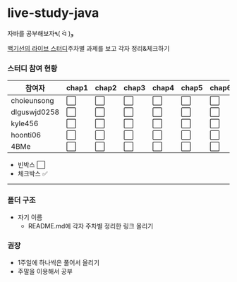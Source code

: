 # live-study-java
자바를 공부해보자٩( ᐛ )و


[백기선의 라이브 스터디](https://github.com/whiteship/live-study)주차별 과제를 보고 각자 정리&체크하기

### 스터디 참여 현황 
|참여자|chap1|chap2|chap3|chap4|chap5|chap6|chap7|chap8|chap9|chap10|chap11|chap12|chap13|chap14|chap15|
| ------ | ------ | ------ | ------ | ------ | ------ | ------ | ------ | ------ | ------ | ------ | ------ | ------ | ------ | ------ | ------ |
|choieunsong| :white_large_square: | :white_large_square:| :white_large_square: | :white_large_square: | :white_large_square: | :white_large_square: |:white_large_square: |:white_large_square: |:white_large_square: |:white_large_square: |:white_large_square: |:white_large_square: |:white_large_square: |:white_large_square: |:white_large_square: |
|dlguswjd0258| :white_large_square: | :white_large_square:| :white_large_square: | :white_large_square: | :white_large_square: | :white_large_square: |:white_large_square: |:white_large_square: |:white_large_square: |:white_large_square: |:white_large_square: |:white_large_square: |:white_large_square: |:white_large_square: |:white_large_square: |
|kyle456| :white_large_square: | :white_large_square:| :white_large_square: | :white_large_square: | :white_large_square: | :white_large_square: |:white_large_square: |:white_large_square: |:white_large_square: |:white_large_square: |:white_large_square: |:white_large_square: |:white_large_square: |:white_large_square: |:white_large_square: |
|hoonti06| :white_large_square: | :white_large_square:| :white_large_square: | :white_large_square: | :white_large_square: | :white_large_square: |:white_large_square: |:white_large_square: |:white_large_square: |:white_large_square: |:white_large_square: |:white_large_square: |:white_large_square: |:white_large_square: |:white_large_square: |
|4BMe| :white_large_square: | :white_large_square:| :white_large_square: | :white_large_square: | :white_large_square: | :white_large_square: |:white_large_square: |:white_large_square: |:white_large_square: |:white_large_square: |:white_large_square: |:white_large_square: |:white_large_square: |:white_large_square: |:white_large_square: |


* 빈박스 :white_large_square:
* 체크박스 :white_check_mark:

-----
### 폴더 구조
+ 자기 이름
  + README.md에 각자 주차별 정리한 링크 올리기

### 권장 
+ 1주일에 하나씩은 풀어서 올리기
+ 주말을 이용해서 공부
